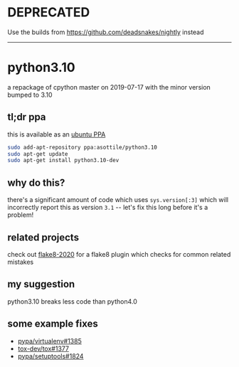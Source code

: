 # DEPRECATED

Use the builds from https://github.com/deadsnakes/nightly instead

___

python3.10
==========

a repackage of cpython master on 2019-07-17 with the minor version bumped to
3.10

## tl;dr ppa

this is available as an [ubuntu PPA](https://launchpad.net/~asottile/+archive/ubuntu/python3.10)

```bash
sudo add-apt-repository ppa:asottile/python3.10
sudo apt-get update
sudo apt-get install python3.10-dev
```

## why do this?

there's a significant amount of code which uses `sys.version[:3]` which will
incorrectly report this as version `3.1` -- let's fix this long before it's a
problem!

## related projects

check out [flake8-2020](https://github.com/asottile/flake8-2020) for a flake8
plugin which checks for common related mistakes

## my suggestion

python3.10 breaks less code than python4.0

## some example fixes

- [pypa/virtualenv#1385](https://github.com/pypa/virtualenv/pull/1385)
- [tox-dev/tox#1377](https://github.com/tox-dev/tox/pull/1377)
- [pypa/setuptools#1824](https://github.com/pypa/setuptools/pull/1824)
